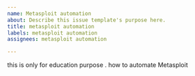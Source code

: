 ```yaml
---
name: Metasploit automation
about: Describe this issue template's purpose here.
title: metasploit automation
labels: metasploit automation
assignees: metasploit automation

---
```


this is only for education purpose . how to automate Metasploit

